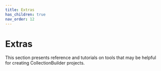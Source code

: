 ```yaml
---
title: Extras
has_children: true
nav_order: 12
---
```


# Extras

This section presents reference and tutorials on tools that may be helpful for creating CollectionBuilder projects.

